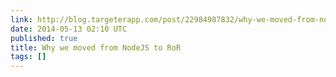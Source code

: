 ```yaml
---
link: http://blog.targeterapp.com/post/22984987832/why-we-moved-from-nodejs-to-ror
date: 2014-05-13 02:10 UTC
published: true
title: Why we moved from NodeJS to RoR
tags: []
---
```



